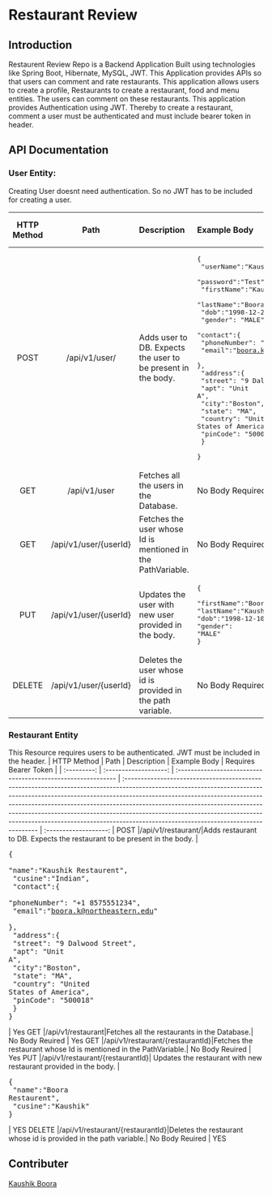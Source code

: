 # Restaurant Review

## Introduction

Restaurent Review Repo is a Backend Application Built using technologies like Spring Boot, Hibernate, MySQL, JWT. This Application provides APIs so that users can comment and rate restaurants. This application allows users to create a profile, Restaurants to create a restaurant, food and menu entities. The users can comment on these restaurants. This application provides Authentication using JWT. Thereby to create a restaurant, comment a user must be authenticated and must include bearer token in header.

## API Documentation

### User Entity:

Creating User doesnt need authentication. So no JWT has to be included for creating a user.

| HTTP Method |         Path          | Description                                                  | Example Body                                                                                                                                                                                                                                                                                                                                                                                                                                               | Requires Bearer Token |
| :---------: | :-------------------: | :----------------------------------------------------------- | :--------------------------------------------------------------------------------------------------------------------------------------------------------------------------------------------------------------------------------------------------------------------------------------------------------------------------------------------------------------------------------------------------------------------------------------------------------- | :-------------------: |
|    POST     |     /api/v1/user/     | Adds user to DB. Expects the user to be present in the body. | <pre>{  <br>    "userName":"Kaushik",<br>    "password":"Test",<br>    "firstName":"Kaushik",<br>    "lastName":"Boora",<br>    "dob":"1998-12-25",<br>    "gender": "MALE",<br>    "contact":{<br>        "phoneNumber": "+1 8577305657",<br>        "email":"boora.k@northeastern.edu"<br>    },<br>    "address":{<br>        "street": "9 Dalwood Street",<br>        "apt": "Unit A",<br>        "city":"Boston",<br>        "state": "MA",<br>        "country": "United States of America",<br>        "pinCode": "500018"<br>    }<br><br>}</pre> |          No           |
|     GET     |     /api/v1/user      | Fetches all the users in the Database.                       | No Body Required                                                                                                                                                                                                                                                                                                                                                                                                                                           |          No           |
|     GET     | /api/v1/user/{userId} | Fetches the user whose Id is mentioned in the PathVariable.  | No Body Required                                                                                                                                                                                                                                                                                                                                                                                                                                           |          No           |
|     PUT     | /api/v1/user/{userId} | Updates the user with new user provided in the body.         | <pre>{<br> "firstName":"Boora",<br>"lastName":"Kaushik",<br>"dob":"1998-12-10",<br>"gender": "MALE"<br>}</pre>                                                                                                                                                                                                                                                                                                                                             |          No           |
|   DELETE    | /api/v1/user/{userId} | Deletes the user whose id is provided in the path variable.  | No Body Required                                                                                                                                                                                                                                                                                                                                                                                                                                           |          No           |

### Restaurant Entity
This Resource requires users to be authenticated. JWT must be included in the header.
| HTTP Method |         Path          | Description                                                  | Example Body                                                                                                                                                                                                                                                                                                                                                                                                                                               | Requires Bearer Token |
| :---------: | :-------------------: | :----------------------------------------------------------- | :--------------------------------------------------------------------------------------------------------------------------------------------------------------------------------------------------------------------------------------------------------------------------------------------------------------------------------------------------------------------------------------------------------------------------------------------------------- | :-------------------: |
POST |/api/v1/restaurant/|Adds restaurant to DB. Expects the restaurant to be present in the body. | <pre>{<br>    "name":"Kaushik Restaurent",<br>    "cusine":"Indian",<br>    "contact":{<br>        "phoneNumber": "+1 8575551234",<br>        "email":"boora.k@northeastern.edu"<br>    },<br>    "address":{<br>        "street": "9 Dalwood Street",<br>        "apt": "Unit A",<br>        "city":"Boston",<br>        "state": "MA",<br>        "country": "United States of America",<br>        "pinCode": "500018"<br>    }<br>}</pre> | Yes
GET |/api/v1/restaurant|Fetches all the restaurants in the Database.| No Body Reuired | Yes
GET |/api/v1/restaurant/{restaurantId}|Fetches the restaurant whose Id is mentioned in the PathVariable.| No Body Reuired | Yes
PUT |/api/v1/restaurant/{restaurantId}| Updates the restaurant with new restaurant provided in the body. | <pre>{<br>    "name":"Boora Restaurent",<br>    "cusine":"Kaushik"<br>}</pre> | YES
DELETE |/api/v1/restaurant/{restaurantId}|Deletes the restaurant whose id is provided in the path variable.| No Body Reuired | YES

## Contributer

[Kaushik Boora](https://www.linkedin.com/in/kaushik-boora/)
